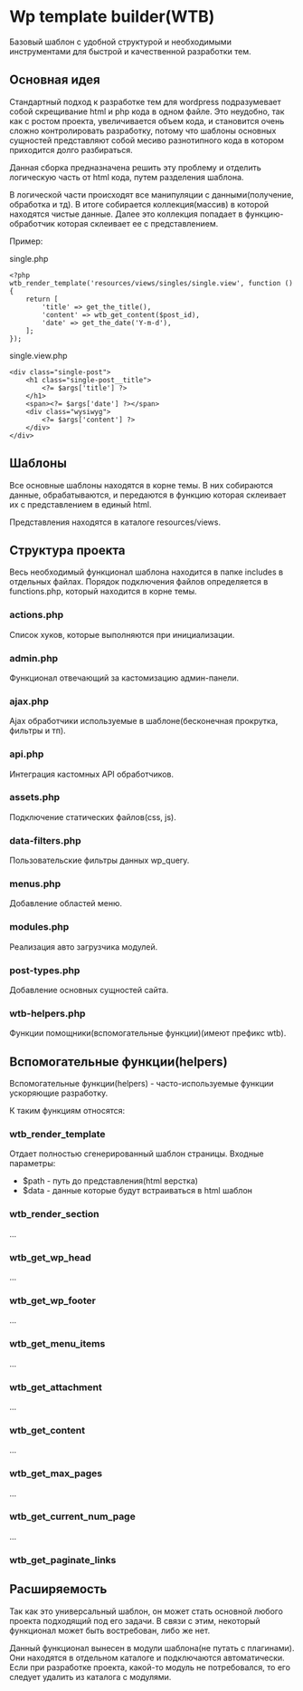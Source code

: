 # Wp template builder(WTB)

Базовый шаблон с удобной структурой и необходимыми инструментами для быстрой и качественной разработки тем.

## Основная идея

Стандартный подход к разработке тем для wordpress подразумевает собой скрещивание html и php кода в одном файле. Это
неудобно, так как с ростом проекта, увеличивается объем кода, и становится очень сложно контролировать разработку,
потому что шаблоны основных сущностей представляют собой месиво разнотипного кода в котором приходится долго
разбираться.

Данная сборка предназначена решить эту проблему и отделить логическую часть от html кода, путем разделения шаблона.

В логической части происходят все манипуляции с данными(получение, обработка и тд). В итоге собирается коллекция(массив)
в которой находятся чистые данные. Далее это коллекция попадает в функцию-обработчик которая склеивает ее с
представлением.

Пример:

single.php

```
<?php 
wtb_render_template('resources/views/singles/single.view', function () {
    return [
        'title' => get_the_title(),
        'content' => wtb_get_content($post_id),
        'date' => get_the_date('Y-m-d'),
    ];
});
```

single.view.php

```
<div class="single-post">
    <h1 class="single-post__title">
        <?= $args['title'] ?>
    </h1>
    <span><?= $args['date'] ?></span>
    <div class="wysiwyg">
        <?= $args['content'] ?>
    </div>     
</div>

```

## Шаблоны

Все основные шаблоны находятся в корне темы. В них собираются данные, обрабатываются, и передаются в функцию которая
склеивает их с представлением в единый html. 


Представления находятся в каталоге resources/views.

## Структура проекта

Весь необходимый функционал шаблона находится в папке includes в отдельных файлах. Порядок подключения файлов определяется в functions.php, который находится в корне темы.

###

### actions.php

Список хуков, которые выполняются при инициализации.

###

### admin.php

Функционал отвечающий за кастомизацию админ-панели.

###

### ajax.php

Ajax обработчики используемые в шаблоне(бесконечная прокрутка, фильтры и тп).

###

### api.php

Интеграция кастомных API обработчиков.

###

### assets.php

Подключение статических файлов(css, js).

###

### data-filters.php

Пользовательские фильтры данных wp_query.

###

### menus.php

Добавление областей меню.

###

### modules.php

Реализация авто загрузчика модулей.

###

### post-types.php

Добавление основных сущностей сайта.

###
### wtb-helpers.php

Функции помощники(вспомогательные функции)(имеют префикс wtb).


## Вспомогательные функции(helpers)

Вспомогательные функции(helpers) - часто-используемые функции ускоряющие разработку.

К таким функциям относятся:

### wtb_render_template

Отдает полностью сгенерированный шаблон страницы. Входные параметры:

- $path - путь до представления(html верстка)
- $data - данные которые будут встраиваться в html шаблон

### wtb_render_section

...

### wtb_get_wp_head

...

### wtb_get_wp_footer

...

### wtb_get_menu_items

...

### wtb_get_attachment

...

### wtb_get_content

...

### wtb_get_max_pages

...

### wtb_get_current_num_page

...

### wtb_get_paginate_links

## Расширяемость

Так как это универсальный шаблон, он может стать основной любого проекта подходящий под его задачи. В связи с этим,
некоторый функционал может быть востребован, либо же нет.

Данный функционал вынесен в модули шаблона(не путать с плагинами). Они находятся в отдельном каталоге и подключаются
автоматически. Если при разработке проекта, какой-то модуль не потребовался, то его следует удалить из каталога с
модулями.  